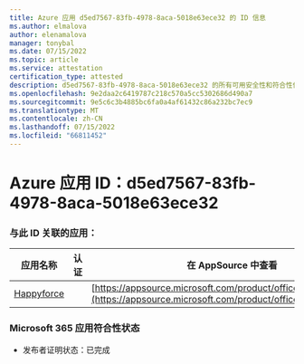 ```yaml
---
title: Azure 应用 d5ed7567-83fb-4978-8aca-5018e63ece32 的 ID 信息
ms.author: elmalova
author: elenamalova
manager: tonybal
ms.date: 07/15/2022
ms.topic: article
ms.service: attestation
certification_type: attested
description: d5ed7567-83fb-4978-8aca-5018e63ece32 的所有可用安全性和符合性信息。
ms.openlocfilehash: 9e2daa2c6419787c218c570a5cc5302686d490a7
ms.sourcegitcommit: 9e5c6c3b4885bc6fa0a4af61432c86a232bc7ec9
ms.translationtype: MT
ms.contentlocale: zh-CN
ms.lasthandoff: 07/15/2022
ms.locfileid: "66811452"
---
```

# <a name="azure-app-id-d5ed7567-83fb-4978-8aca-5018e63ece32"></a>Azure 应用 ID：d5ed7567-83fb-4978-8aca-5018e63ece32


### <a name="apps-associated-with-this-id"></a>与此 ID 关联的应用：
| **应用名称** | **认证** | **在 AppSource 中查看** |
|--------------|---------------|-----------------------|
| [Happyforce](../forward/WA200002078.md) |  | [https://appsource.microsoft.com/product/office/WA200002078](https://appsource.microsoft.com/product/office/WA200002078) |

### <a name="microsoft-365-app-compliance-status"></a>Microsoft 365 应用符合性状态
- 发布者证明状态：已完成
